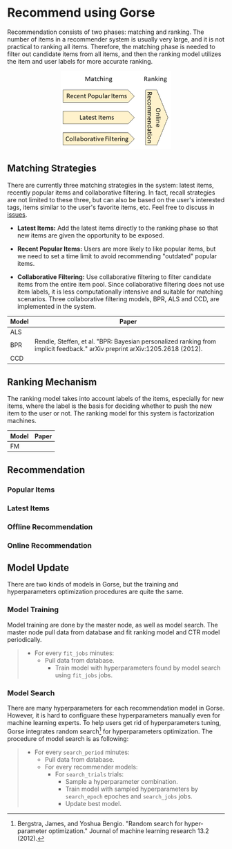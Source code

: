# Recommend using Gorse

Recommendation consists of two phases: matching and ranking. The number of items in a recommender system is usually very large, and it is not practical to ranking all items. Therefore, the matching phase is needed to filter out candidate items from all items, and then the ranking model utilizes the item and user labels for more accurate ranking.

<center><img src="img/dataflow.png" height="180"></center>

## Matching Strategies

There are currently three matching strategies in the system: latest items, recently popular items and collaborative filtering. In fact, recall strategies are not limited to these three, but can also be based on the user's interested tags, items similar to the user's favorite items, etc. Feel free to discuss in [issues](https://github.com/zhenghaoz/gorse/issues).

- **Latest Items:** Add the latest items directly to the ranking phase so that new items are given the opportunity to be exposed.

- **Recent Popular Items:** Users are more likely to like popular items, but we need to set a time limit to avoid recommending "outdated" popular items.

- **Collaborative Filtering:** Use collaborative filtering to filter candidate items from the entire item pool. Since collaborative filtering does not use item labels, it is less computationally intensive and suitable for matching scenarios. Three collaborative filtering models, BPR, ALS and CCD, are implemented in the system.

| Model | Paper |
| ---- | ------------------------------------------------------------ |
| ALS  |  |
| BPR  | Rendle, Steffen, et al. "BPR: Bayesian personalized ranking from implicit feedback." arXiv preprint arXiv:1205.2618 (2012). |
| CCD |  |

## Ranking Mechanism

The ranking model takes into account labels of the items, especially for new items, where the label is the basis for deciding whether to push the new item to the user or not. The ranking model for this system is factorization machines.

| Model | Paper |
| - | - |
| FM | |

## Recommendation

### Popular Items

### Latest Items

### Offline Recommendation

### Online Recommendation

## Model Update

There are two kinds of models in Gorse, but the training and hyperparameters optimization procedures are quite the same. 

### Model Training

Model training are done by the master node, as well as model search. The master node pull data from database and fit ranking model and CTR model periodically.

> - For every `fit_jobs` minutes:
>   - Pull data from database.
>       - Train model with hyperparameters found by model search using `fit_jobs` jobs.

### Model Search

There are many hyperparameters for each recommendation model in Gorse. However, it is hard to configuare these hyperparameters manually even for machine learning experts. To help users get rid of hyperparameters tuning, Gorse integrates random search[^1] for hyperparameters optimization. The procedure of model search is as following:

> - For every `search_period` minutes:
>   - Pull data from database.
>   - For every recommender models:
>       - For `search_trials` trials:
>           - Sample a hyperparameter combination.
>           - Train model with sampled hyperparameters by `search_epoch` epoches and `search_jobs` jobs.
>           - Update best model.

[^1]: Bergstra, James, and Yoshua Bengio. "Random search for hyper-parameter optimization." Journal of machine learning research 13.2 (2012).

[^2]: Rendle, Steffen. "Factorization machines." *2010 IEEE International Conference on Data Mining*. IEEE, 2010. 

[^3]: Hu, Yifan, Yehuda Koren, and Chris Volinsky. "Collaborative filtering for implicit feedback datasets." *2008 Eighth IEEE International Conference on Data Mining*. Ieee, 2008.

[^4]: He, Xiangnan, et al. "Fast matrix factorization for online recommendation with implicit feedback." Proceedings of the 39th International ACM SIGIR conference on Research and Development in Information Retrieval. 2016.

[^5]: Rendle, Steffen, et al. "BPR: Bayesian personalized ranking from implicit feedback." Proceedings of the Twenty-Fifth Conference on Uncertainty in Artificial Intelligence. 2009.